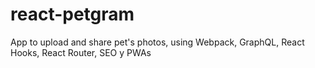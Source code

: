 # react-petgram
App to upload and share pet's photos, using Webpack, GraphQL, React Hooks, React Router, SEO y PWAs
